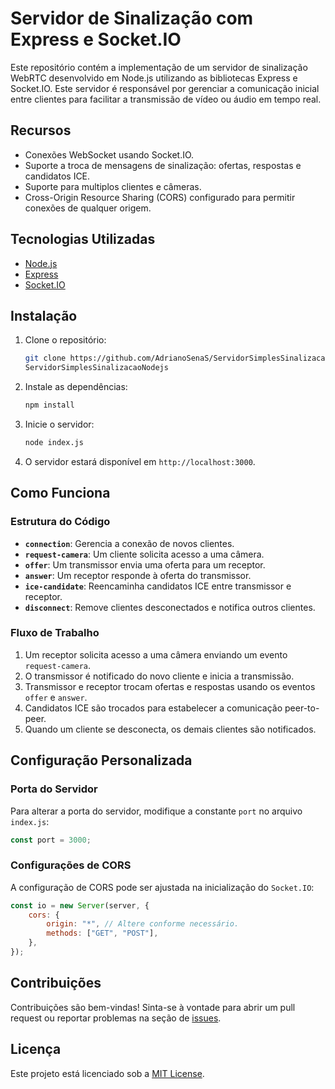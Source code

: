 # Servidor de Sinalização com Express e Socket.IO

Este repositório contém a implementação de um servidor de sinalização WebRTC desenvolvido em Node.js utilizando as bibliotecas Express e Socket.IO. Este servidor é responsável por gerenciar a comunicação inicial entre clientes para facilitar a transmissão de vídeo ou áudio em tempo real.

## Recursos
- Conexões WebSocket usando Socket.IO.
- Suporte a troca de mensagens de sinalização: ofertas, respostas e candidatos ICE.
- Suporte para multiplos clientes e câmeras.
- Cross-Origin Resource Sharing (CORS) configurado para permitir conexões de qualquer origem.

## Tecnologias Utilizadas
- [Node.js](https://nodejs.org/)
- [Express](https://expressjs.com/)
- [Socket.IO](https://socket.io/)

## Instalação
1. Clone o repositório:
   ```bash
   git clone https://github.com/AdrianoSenaS/ServidorSimplesSinalizacaoNodejs.git
   ServidorSimplesSinalizacaoNodejs
   ```

2. Instale as dependências:
   ```bash
   npm install
   ```

3. Inicie o servidor:
   ```bash
   node index.js
   ```

4. O servidor estará disponível em `http://localhost:3000`.

## Como Funciona

### Estrutura do Código
- **`connection`**: Gerencia a conexão de novos clientes.
- **`request-camera`**: Um cliente solicita acesso a uma câmera.
- **`offer`**: Um transmissor envia uma oferta para um receptor.
- **`answer`**: Um receptor responde à oferta do transmissor.
- **`ice-candidate`**: Reencaminha candidatos ICE entre transmissor e receptor.
- **`disconnect`**: Remove clientes desconectados e notifica outros clientes.

### Fluxo de Trabalho
1. Um receptor solicita acesso a uma câmera enviando um evento `request-camera`.
2. O transmissor é notificado do novo cliente e inicia a transmissão.
3. Transmissor e receptor trocam ofertas e respostas usando os eventos `offer` e `answer`.
4. Candidatos ICE são trocados para estabelecer a comunicação peer-to-peer.
5. Quando um cliente se desconecta, os demais clientes são notificados.

## Configuração Personalizada
### Porta do Servidor
Para alterar a porta do servidor, modifique a constante `port` no arquivo `index.js`:
```javascript
const port = 3000;
```

### Configurações de CORS
A configuração de CORS pode ser ajustada na inicialização do `Socket.IO`:
```javascript
const io = new Server(server, {
    cors: {
        origin: "*", // Altere conforme necessário.
        methods: ["GET", "POST"],
    },
});
```

## Contribuições
Contribuições são bem-vindas! Sinta-se à vontade para abrir um pull request ou reportar problemas na seção de [issues](https://github.com/SEU_USUARIO/NOME_DO_REPOSITORIO/issues).

## Licença
Este projeto está licenciado sob a [MIT License](LICENSE).

